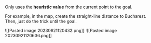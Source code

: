Only uses the **heuristic value** from the current point to the goal. 

For example, in the map, create the straight-line distance to Bucharest. Then, just do the trick until the goal.


![[Pasted image 20230921120432.png]]
![[Pasted image 20230921120636.png]]
